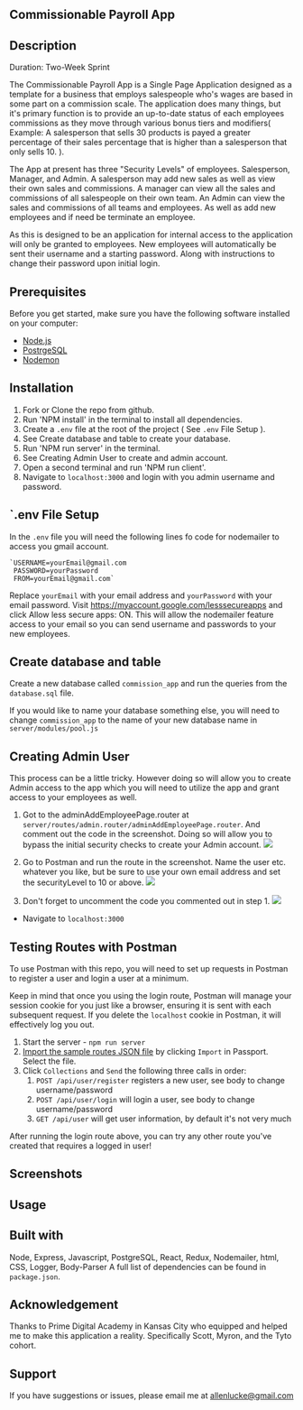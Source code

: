 ## Commissionable Payroll App

## Description
Duration: Two-Week Sprint

The Commissionable Payroll App is a Single Page Application designed as a template for a business that employs salespeople who's wages are based in some part on a commission scale. The application does many things, but it's primary function is to provide an up-to-date status of each employees commissions as they move through various bonus tiers and modifiers( Example: A salesperson that sells 30 products is payed a greater percentage of their sales percentage that is higher than a salesperson that only sells 10. ).

The App at present has three "Security Levels" of employees. Salesperson, Manager, and Admin. A salesperson may add new sales as well as view their own sales and commissions. A manager can view all the sales and commissions of all salespeople on their own team. An Admin can view the sales and commissions of all teams and employees. As well as add new employees and if need be terminate an employee.

As this is designed to be an application for internal access to the application will only be granted to employees. New employees will automatically be sent their username and a starting password. Along with instructions to change their password upon initial login.

## Prerequisites

Before you get started, make sure you have the following software installed on your computer:

- [Node.js](https://nodejs.org/en/)
- [PostrgeSQL](https://www.postgresql.org/)
- [Nodemon](https://nodemon.io/)

## Installation
1. Fork or Clone the repo from github.
2. Run 'NPM install' in the terminal to install all dependencies.
3. Create a `.env` file at the root of the project ( See `.env` File Setup ).
4. See Create database and table to create your database.
5. Run 'NPM run server' in the terminal.
6. See Creating Admin User to create and admin account.
7. Open a second terminal and run 'NPM run client'.
8. Navigate to `localhost:3000` and login with you admin username and password.

## `.env File Setup
In the `.env` file you will need the following lines fo code for nodemailer to access you gmail account.

    `USERNAME=yourEmail@gmail.com
     PASSWORD=yourPassword
     FROM=yourEmail@gmail.com`

Replace `yourEmail` with your email address and `yourPassword` with your email password.
Visit https://myaccount.google.com/lesssecureapps and click Allow less secure apps: ON.
This will allow the nodemailer feature access to your email so you can send username and passwords to your new employees.

## Create database and table

Create a new database called `commission_app` and run the queries from the `database.sql` file.

If you would like to name your database something else, you will need to change `commission_app` to the name of your new database name in `server/modules/pool.js`

## Creating Admin User
This process can be a little tricky. However doing so will allow you to create Admin access to the app which you will need to utilize the app and grant access to your employees as well.

1. Got to the adminAddEmployeePage.router at `server/routes/admin.router/adminAddEmployeePage.router`. And comment out the code in the screenshot. Doing so will allow you to bypass the initial security checks to create your Admin account.
![](public/images/addEmp1.png)

2. Go to Postman and run the route in the screenshot. Name the user etc. whatever you like, but be sure to use your own email address and set the securityLevel to 10 or above.
![](public/images/addEmp2.png)
3. Don't forget to uncomment the code you commented out in step 1.
![](public/images/addEmp3.png)

* Navigate to `localhost:3000`

## Testing Routes with Postman

To use Postman with this repo, you will need to set up requests in Postman to register a user and login a user at a minimum. 

Keep in mind that once you using the login route, Postman will manage your session cookie for you just like a browser, ensuring it is sent with each subsequent request. If you delete the `localhost` cookie in Postman, it will effectively log you out.

1. Start the server - `npm run server`
2. [Import the sample routes JSON file](./PostmanPrimeSoloRoutes.json) by clicking `Import` in Passport. Select the file.
3. Click `Collections` and `Send` the following three calls in order:
    1. `POST /api/user/register` registers a new user, see body to change username/password
    2. `POST /api/user/login` will login a user, see body to change username/password
    3. `GET /api/user` will get user information, by default it's not very much

After running the login route above, you can try any other route you've created that requires a logged in user!

## Screenshots

## Usage

## Built with
Node, Express, Javascript, PostgreSQL, React, Redux, Nodemailer, html, CSS, Logger, Body-Parser A full list of dependencies can be found in `package.json`.

## Acknowledgement
Thanks to Prime Digital Academy in Kansas City who equipped and helped me to make this application a reality. Specifically Scott, Myron, and the Tyto cohort.

## Support
If you have suggestions or issues, please email me at allenlucke@gmail.com